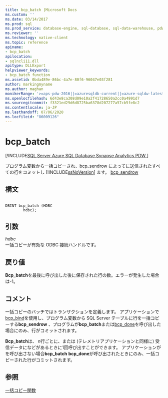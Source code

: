 ```yaml
---
title: bcp_batch |Microsoft Docs
ms.custom: ''
ms.date: 03/14/2017
ms.prod: sql
ms.prod_service: database-engine, sql-database, sql-data-warehouse, pdw
ms.reviewer: ''
ms.technology: native-client
ms.topic: reference
apiname:
- bcp_batch
apilocation:
- sqlncli11.dll
apitype: DLLExport
helpviewer_keywords:
- bcp_batch function
ms.assetid: 0bda489e-86bc-4a7e-80f6-96047e03f281
author: markingmyname
ms.author: maghan
monikerRange: '>=aps-pdw-2016||=azuresqldb-current||=azure-sqldw-latest||>=sql-server-2016||=sqlallproducts-allversions||>=sql-server-linux-2017||=azuresqldb-mi-current'
ms.openlocfilehash: 6d43e8ca308d09e10a2f41728650a2cc0a4991d7
ms.sourcegitcommit: f3321ed29d6d8725ba6378d207277a57cb5fe8c2
ms.contentlocale: ja-JP
ms.lasthandoff: 07/06/2020
ms.locfileid: "86009126"
---
```

# <a name="bcp_batch"></a>bcp_batch
[!INCLUDE[SQL Server Azure SQL Database Synapse Analytics PDW ](../../includes/applies-to-version/sql-asdb-asdbmi-asa-pdw.md)]

  プログラム変数から一括コピーされ、bcp_sendrow によってに送信されたすべての行をコミットし [!INCLUDE[ssNoVersion](../../includes/ssnoversion-md.md)] ます。 [bcp_sendrow](../../relational-databases/native-client-odbc-extensions-bulk-copy-functions/bcp-sendrow.md)  
  
## <a name="syntax"></a>構文  
  
```  
  
DBINT bcp_batch (HDBC  
        hdbc);  
```  
  
## <a name="arguments"></a>引数  
 *hdbc*  
 一括コピーが有効な ODBC 接続ハンドルです。  
  
## <a name="returns"></a>戻り値  
 **Bcp_batch**を最後に呼び出した後に保存された行の数。エラーが発生した場合は-1。  
  
## <a name="remarks"></a>コメント  
 一括コピーのバッチではトランザクションを定義します。 アプリケーションで[bcp_bind](../../relational-databases/native-client-odbc-extensions-bulk-copy-functions/bcp-bind.md)を使用し、プログラム変数から SQL Server テーブルに行を一括コピーする**bcp_sendrow** 、プログラムが**bcp_batch**または[bcp_done](../../relational-databases/native-client-odbc-extensions-bulk-copy-functions/bcp-done.md)を呼び出した場合にのみ、行がコミットされます。  
  
 **Bcp_batch**は、 *n*行ごとに、または (テレメトリアプリケーションと同様に) 受信データになどがあるときに1回呼び出すことができます。 アプリケーションがを呼び出さない場合**bcp_batch** **bcp_done**が呼び出されたときにのみ、一括コピーされた行がコミットされます。  
  
## <a name="see-also"></a>参照  
 [一括コピー関数](../../relational-databases/native-client-odbc-extensions-bulk-copy-functions/sql-server-driver-extensions-bulk-copy-functions.md)  
  
  
